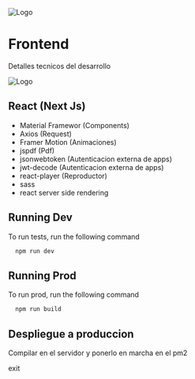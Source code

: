 ![Logo](https://admin.lessin.pe/public/readme/logo_lessin.png)

# Frontend

Detalles tecnicos del desarrollo

![Logo](https://admin.lessin.pe/public/readme/lessin_front.png.png)

## React (Next Js)

- Material Framewor (Components)
- Axios (Request)
- Framer Motion (Animaciones)
- jspdf (Pdf)
- jsonwebtoken (Autenticacion externa de apps)
- jwt-decode (Autenticacion externa de apps)
- react-player (Reproductor)
- sass
- react server side rendering

## Running Dev

To run tests, run the following command

```bash
  npm run dev
```

## Running Prod

To run prod, run the following command

```bash
  npm run build
```

## Despliegue a produccion
Compilar en el servidor y ponerlo en marcha en el pm2

exit